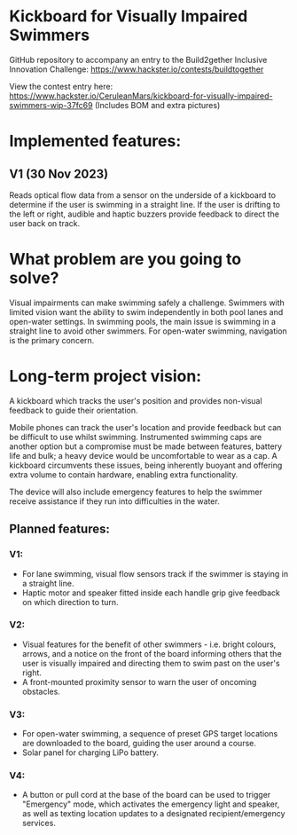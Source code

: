 # Kickboard for Visually Impaired Swimmers
GitHub repository to accompany an entry to the Build2gether Inclusive Innovation Challenge: https://www.hackster.io/contests/buildtogether

View the contest entry here: https://www.hackster.io/CeruleanMars/kickboard-for-visually-impaired-swimmers-wip-37fc69 (Includes BOM and extra pictures)

# Implemented features:
## V1 (30 Nov 2023)
Reads optical flow data from a sensor on the underside of a kickboard to determine if the user is swimming in a straight line. If the user is drifting to the left or right, audible and haptic buzzers provide feedback to direct the user back on track.

# What problem are you going to solve?
Visual impairments can make swimming safely a challenge. Swimmers with limited vision want the ability to swim independently in both pool lanes and open-water settings. In swimming pools, the main issue is swimming in a straight line to avoid other swimmers. For open-water swimming, navigation is the primary concern.

# Long-term project vision:
A kickboard which tracks the user's position and provides non-visual feedback to guide their orientation.

Mobile phones can track the user's location and provide feedback but can be difficult to use whilst swimming. Instrumented swimming caps are another option but a compromise must be made between features, battery life and bulk; a heavy device would be uncomfortable to wear as a cap. A kickboard circumvents these issues, being inherently buoyant and offering extra volume to contain hardware, enabling extra functionality.

The device will also include emergency features to help the swimmer receive assistance if they run into difficulties in the water.

## Planned features:
### V1:
- For lane swimming, visual flow sensors track if the swimmer is staying in a straight line.
- Haptic motor and speaker fitted inside each handle grip give feedback on which direction to turn.

### V2:
- Visual features for the benefit of other swimmers - i.e. bright colours, arrows, and a notice on the front of the board informing others that the user is visually impaired and directing them to swim past on the user's right.
- A front-mounted proximity sensor to warn the user of oncoming obstacles.

### V3:
- For open-water swimming, a sequence of preset GPS target locations are downloaded to the board, guiding the user around a course.
- Solar panel for charging LiPo battery.

### V4:
- A button or pull cord at the base of the board can be used to trigger "Emergency" mode, which activates the emergency light and speaker, as well as texting location updates to a designated recipient/emergency services.

